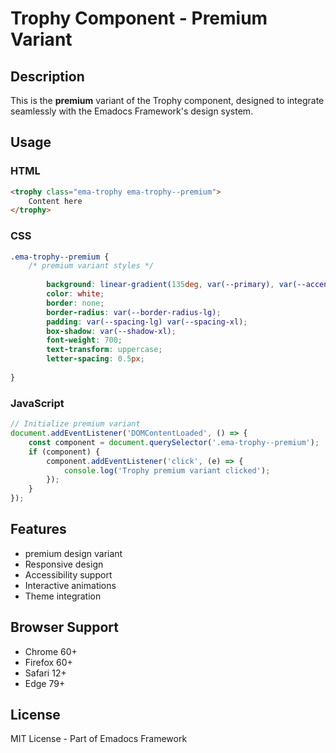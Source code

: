 # Trophy Component - Premium Variant

## Description
This is the **premium** variant of the Trophy component, designed to integrate seamlessly with the Emadocs Framework's design system.

## Usage

### HTML
```html
<trophy class="ema-trophy ema-trophy--premium">
    Content here
</trophy>
```

### CSS
```css
.ema-trophy--premium {
    /* premium variant styles */
    
        background: linear-gradient(135deg, var(--primary), var(--accent));
        color: white;
        border: none;
        border-radius: var(--border-radius-lg);
        padding: var(--spacing-lg) var(--spacing-xl);
        box-shadow: var(--shadow-xl);
        font-weight: 700;
        text-transform: uppercase;
        letter-spacing: 0.5px;
    
}
```

### JavaScript
```javascript
// Initialize premium variant
document.addEventListener('DOMContentLoaded', () => {
    const component = document.querySelector('.ema-trophy--premium');
    if (component) {
        component.addEventListener('click', (e) => {
            console.log('Trophy premium variant clicked');
        });
    }
});
```

## Features
- premium design variant
- Responsive design
- Accessibility support
- Interactive animations
- Theme integration

## Browser Support
- Chrome 60+
- Firefox 60+
- Safari 12+
- Edge 79+

## License
MIT License - Part of Emadocs Framework
